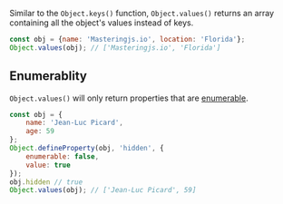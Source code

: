 Similar to the `Object.keys()` function, `Object.values()` returns an array containing all the object's values instead of keys.

```javascript
const obj = {name: 'Masteringjs.io', location: 'Florida'};
Object.values(obj); // ['Masteringjs.io', 'Florida']

```


## Enumerablity

`Object.values()` will only return properties that are [enumerable](/tutorials/fundamentals/enumerable).

```javascript
const obj = {
    name: 'Jean-Luc Picard',
    age: 59
};
Object.defineProperty(obj, 'hidden', {
    enumerable: false,
    value: true
});
obj.hidden // true
Object.values(obj); // ['Jean-Luc Picard', 59]
```